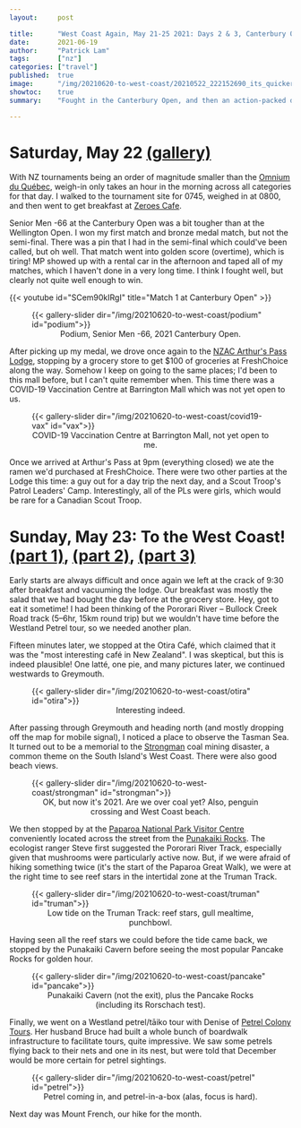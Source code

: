 ```yaml
---
layout:     post

title:      "West Coast Again, May 21-25 2021: Days 2 & 3, Canterbury Open, Otira Café, Truman Track, Punakaiki Pancake Rocks, and Westland Petrel Colony"
date:       2021-06-19
author:     "Patrick Lam"
tags:       ["nz"]
categories: ["travel"]
published:  true
image:      "/img/20210620-to-west-coast/20210522_222152690_its_quicker_by_rail.webp"
showtoc:    true
summary:    "Fought in the Canterbury Open, and then an action-packed day north of Greymouth."

---
```


<style>
.post-heading h1  { color: yellow; }
.meta { color: white; }
</style>

# Saturday, May 22 [(gallery)](https://gallery.patricklam.ca/index.php?/category/1338)

With NZ tournaments being an order of magnitude smaller than the [Omnium du Québec](https://judo-quebec.qc.ca/evenement/omnium-du-quebec-2021/), weigh-in only takes an hour in the morning across all categories for that day. I walked to the tournament site for 0745, weighed in at 0800, and then went to get breakfast at [Zeroes Cafe](https://www.facebook.com/Zeroescafe/). 

Senior Men -66 at the Canterbury Open was a bit tougher than at the Wellington Open. I won my first match and bronze medal match,
but not the semi-final. There was a pin that I had in the semi-final which could've been called, but oh well. That match went
into golden score (overtime), which is tiring! MP showed up with a rental car in the afternoon and taped all of my matches, which
I haven't done in a very long time. I think I fought well, but clearly not quite well enough to win.

{{< youtube id="SCem90kIRgI" title="Match 1 at Canterbury Open" >}}

<figure>
{{< gallery-slider dir="/img/20210620-to-west-coast/podium" id="podium">}}
<figcaption style="text-align:center">Podium, Senior Men -66, 2021 Canterbury Open.</figcaption>
</figure>

After picking up my medal, we drove once again to the [NZAC Arthur's
Pass
Lodge](https://shop.alpineclub.org.nz/product/arthurs-pass-lodge/),
stopping by a grocery store to get $100 of groceries at FreshChoice
along the way. Somehow I keep on going to the same places; I'd been to this mall
before, but I can't quite remember when. This time there was a COVID-19 
Vaccination Centre at Barrington Mall which was not yet open to us.

<figure>
{{< gallery-slider dir="/img/20210620-to-west-coast/covid19-vax" id="vax">}}
<figcaption style="text-align:center">COVID-19 Vaccination Centre at Barrington Mall, not yet open to me.</figcaption>
</figure>

Once we arrived at Arthur's Pass at 9pm (everything closed) we ate the
ramen we'd purchased at FreshChoice. There were two other parties at the Lodge
this time: a guy out for a day trip the next day, and a Scout Troop's
Patrol Leaders' Camp. Interestingly, all of the PLs were girls, which 
would be rare for a Canadian Scout Troop.

# Sunday, May 23: To the West Coast! [(part 1)](https://gallery.patricklam.ca/index.php?/category/1339), [(part 2)](https://gallery.patricklam.ca/index.php?/category/1341), [(part 3)](https://gallery.patricklam.ca/index.php?/category/1340)

Early starts are always difficult and once again we left at the crack
of 9:30 after breakfast and vacuuming the lodge.  Our breakfast was
mostly the salad that we had bought the day before at the grocery
store. Hey, got to eat it sometime! I had been thinking of the
Pororari River &ndash; Bullock Creek Road track (5&ndash;6hr, 15km
round trip) but we wouldn't have time before the Westland Petrel tour,
so we needed another plan.

Fifteen minutes later, we stopped at the Otira Café, which claimed that it was the "most interesting café in New Zealand".
I was skeptical, but this is indeed plausible! One latté, one pie, and many pictures later, we continued westwards to Greymouth.

<figure>
{{< gallery-slider dir="/img/20210620-to-west-coast/otira" id="otira">}}
<figcaption style="text-align:center">Interesting indeed.</figcaption>
</figure>

After passing through Greymouth and heading north (and mostly dropping off the map for mobile signal), I noticed a place to observe the Tasman Sea.
It turned out to be a memorial to the [Strongman](https://nzhistory.govt.nz/explosion-at-strongman-mine-at-runanga) coal mining disaster,
a common theme on the South Island's West Coast. There were also good beach views.

<figure>
{{< gallery-slider dir="/img/20210620-to-west-coast/strongman" id="strongman">}}
<figcaption style="text-align:center">OK, but now it's 2021. Are we over coal yet? Also, penguin crossing and West Coast beach.</figcaption>
</figure>

We then stopped by at the [Paparoa National Park Visitor Centre](https://www.doc.govt.nz/parks-and-recreation/places-to-go/west-coast/places/paparoa-national-park/?tab-id=50578) conveniently located across the street from the [Punakaiki Rocks](https://www.doc.govt.nz/parks-and-recreation/places-to-go/west-coast/places/paparoa-national-park/things-to-do/tracks/pancake-rocks-and-blowholes-walk/). The ecologist ranger Steve first suggested the Pororari River Track, especially given that mushrooms were particularly active now. But, if we were afraid of hiking something twice (it's the start of the Paparoa Great Walk), we were at the right time to see reef stars in the intertidal zone at the Truman Track.

<figure>
{{< gallery-slider dir="/img/20210620-to-west-coast/truman" id="truman">}}
<figcaption style="text-align:center">Low tide on the Truman Track: reef stars, gull mealtime, punchbowl.</figcaption>
</figure>

Having seen all the reef stars we could before the tide came back, we stopped by the Punakaiki Cavern before seeing the most popular Pancake Rocks for golden hour.

<figure>
{{< gallery-slider dir="/img/20210620-to-west-coast/pancake" id="pancake">}}
<figcaption style="text-align:center">Punakaiki Cavern (not the exit), plus the Pancake Rocks (including its Rorschach test).</figcaption>
</figure>

Finally, we went on a Westland petrel/tāiko tour with Denise of [Petrel Colony Tours](http://www.petrelcolonytours.co.nz/). Her husband Bruce had built a whole bunch of boardwalk infrastructure to facilitate tours, quite impressive. We saw some petrels flying back to their nets and one in its nest, but were told that December would be more certain for petrel sightings.

<figure>
{{< gallery-slider dir="/img/20210620-to-west-coast/petrel" id="petrel">}}
<figcaption style="text-align:center">Petrel coming in, and petrel-in-a-box (alas, focus is hard).</figcaption>
</figure>


Next day was Mount French, our hike for the month.

